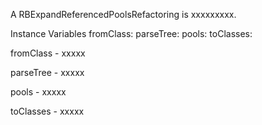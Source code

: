A RBExpandReferencedPoolsRefactoring is xxxxxxxxx.Instance Variables	fromClass:		<Object>	parseTree:		<Object>	pools:		<Object>	toClasses:		<Object>fromClass	- xxxxxparseTree	- xxxxxpools	- xxxxxtoClasses	- xxxxx
